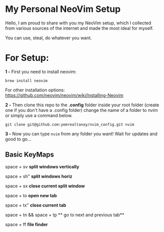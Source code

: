 # My Personal NeoVim Setup

Hello, I am proud to share with you my NeoVim setup, which I collected from various sources of the internet and made the most ideal for myself.

You can use, steal, do whatever you want.


# For Setup:

**1 -** First you need to install neovim:

`brew install neovim`

For other installation options: https://github.com/neovim/neovim/wiki/Installing-Neovim

**2 -** Then clone this repo to the **.config** folder inside your root folder (create one if you don't have a .config folder) change the name of a folder to nvim or simply use a command below.

`git clone git@github.com:yemrealtanay/nvim_config.git nvim`

**3 -** Now you can type `nvim` from any folder you want! Wait for updates and good to go...

## Basic KeyMaps

space + sv **split windows vertically**

space + sh"  **split windows horiz**

space + sx **close current split window**

space + to **open new tab**

space + tx" **close current tab**

space + tn && space + tp ** go to next  and previous tab**

space + ff **file finder** 
